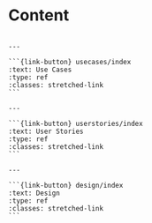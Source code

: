 # Content

````{panels}

---

```{link-button} usecases/index
:text: Use Cases
:type: ref
:classes: stretched-link
```

---

```{link-button} userstories/index
:text: User Stories
:type: ref
:classes: stretched-link
```

---

```{link-button} design/index
:text: Design
:type: ref
:classes: stretched-link
```

````
